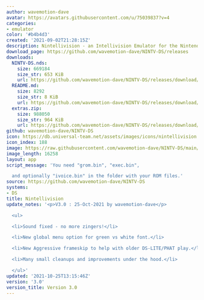 ```yaml
---
author: wavemotion-dave
avatar: https://avatars.githubusercontent.com/u/75039837?v=4
categories:
- emulator
color: '#b4b4d3'
created: '2021-09-02T21:28:15Z'
description: Nintellivision - an Intellivision Emulator for the Nintendo DS/DSi
download_page: https://github.com/wavemotion-dave/NINTV-DS/releases
downloads:
  NINTV-DS.nds:
    size: 669184
    size_str: 653 KiB
    url: https://github.com/wavemotion-dave/NINTV-DS/releases/download/3.0/NINTV-DS.nds
  README.md:
    size: 8292
    size_str: 8 KiB
    url: https://github.com/wavemotion-dave/NINTV-DS/releases/download/3.0/README.md
  extras.zip:
    size: 988050
    size_str: 964 KiB
    url: https://github.com/wavemotion-dave/NINTV-DS/releases/download/3.0/extras.zip
github: wavemotion-dave/NINTV-DS
icon: https://db.universal-team.net/assets/images/icons/nintellivision.png
icon_index: 188
image: https://raw.githubusercontent.com/wavemotion-dave/NINTV-DS/main/arm9/gfx/bgTop.png
image_length: 16258
layout: app
script_message: 'You need "grom.bin", "exec.bin",

  and optionally "ivoice.bin" in the folder with your ROM files.'
source: https://github.com/wavemotion-dave/NINTV-DS
systems:
- DS
title: Nintellivision
update_notes: '<p>V3.0 : 25-Oct-2021 by wavemotion-dave</p>

  <ul>

  <li>Sound fixed - no more zingers!</li>

  <li>New global menu option for green vs white font.</li>

  <li>New Aggressive frameskip to help with older DS-LITE/PHAT play.</li>

  <li>Many small cleanups and improvements under the hood.</li>

  </ul>'
updated: '2021-10-25T13:15:46Z'
version: '3.0'
version_title: Version 3.0
---
```

